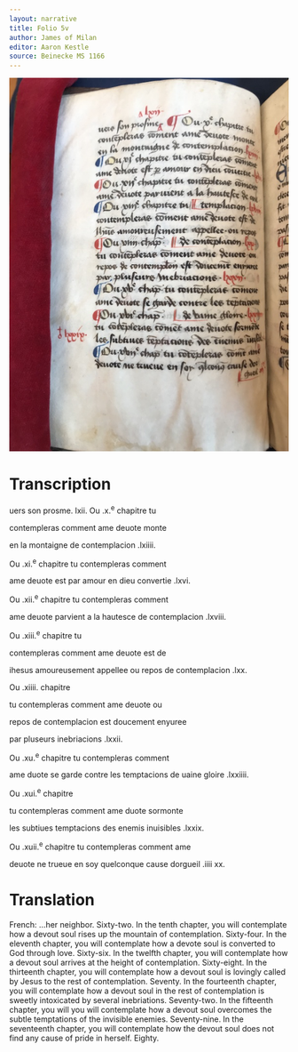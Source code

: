 ```yaml
---
layout: narrative
title: Folio 5v
author: James of Milan
editor: Aaron Kestle
source: Beinecke MS 1166
---
```


![Beinecke MS 1166 Folio 5V](https://raw.githubusercontent.com/oldfrenchtexts/L-aiguillon-d-amour-divine/master/assets/5V.jpg)

# Transcription

uers son prosme. lxii. Ou .x.<sup>e</sup> chapitre tu

contempleras comment ame deuote monte 

en la montaigne de contemplacion .lxiiii. 

Ou .xi.<sup>e</sup> chapitre tu contempleras comment

ame deuote est par amour en dieu convertie .lxvi. 

Ou .xii.<sup>e</sup> chapitre tu contempleras comment

ame deuote parvient a la hautesce de contemplacion .lxviii. 

Ou .xiii.<sup>e</sup> chapitre tu

contempleras comment ame deuote est de

ihesus amoureusement appellee ou repos de contemplacion .lxx. 

Ou .xiiii. chapitre 

tu contempleras comment ame deuote ou 

repos de contemplacion est doucement enyuree

par pluseurs inebriacions .lxxii.

Ou .xu.<sup>e</sup> chapitre tu contempleras comment

ame duote se garde contre les temptacions de uaine gloire .lxxiiii. 

Ou .xui.<sup>e</sup> chapitre 

tu contempleras comment ame duote sormonte 

les subtiues temptacions des enemis inuisibles .lxxix.

Ou .xuii.<sup>e</sup> chapitre tu contempleras comment ame

deuote ne trueue en soy quelconque cause dorgueil .iiii xx.


# Translation

French: …her neighbor. Sixty-two. In the tenth chapter, you will contemplate how a devout soul rises up the mountain of contemplation. Sixty-four. In the eleventh chapter, you will contemplate how a devote soul is converted to God through love. Sixty-six. In the twelfth chapter, you will contemplate how a devout soul arrives at the height of contemplation. Sixty-eight. In the thirteenth chapter, you will contemplate how a devout soul is lovingly called by Jesus to the rest of contemplation. Seventy. In the fourteenth chapter, you will contemplate how a devout soul in the rest of contemplation is sweetly intoxicated by several inebriations. Seventy-two. In the fifteenth chapter, you will you will contemplate how a devout soul overcomes the subtle temptations of the invisible enemies. Seventy-nine. In the seventeenth chapter, you will contemplate how the devout soul does not find any cause of pride in herself. Eighty. 
